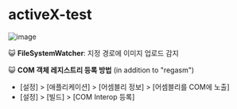 # activeX-test

![image](https://github.com/reeruryu/activeX-study/assets/87798704/9c479ec6-a4d1-4e12-89bf-ac1528ab0e14)

😺 **FileSystemWatcher**: 지정 경로에 이미지 업로드 감지

😺 **COM 객체 레지스트리 등록 방법** (in addition to "regasm")
- [설정] > [애플리케이션] > [어셈블리 정보] > [어셈블리를 COM에 노출]
- [설정] > [빌드] > [COM Interop 등록]
  
